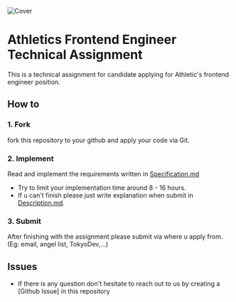 ![Cover](https://user-images.githubusercontent.com/4659699/124741824-160c8480-df57-11eb-9b93-971405e5676b.png)

# Athletics Frontend Engineer Technical Assignment
This is a technical assignment for candidate applying for Athletic's frontend engineer position.

## How to
### 1. Fork
fork this repository to your github and apply your code via Git.

### 2. Implement
Read and implement the requirements written in [Specification.md](/Specification.md)
- Try to limit your implementation time around 8 - 16 hours.
- If u can't finish please just write explanation when submit in [Description.md](/Description.md).

### 3. Submit
After finishing with the assignment please submit via where u apply from. (Eg: email, angel list, TokyoDev,...)

## Issues
- If there is any question don't hesitate to reach out to us by creating a [Github Issue] in this repository
